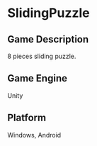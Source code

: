 # SlidingPuzzle

## Game Description
8 pieces sliding puzzle.

## Game Engine
Unity

## Platform
Windows, Android

